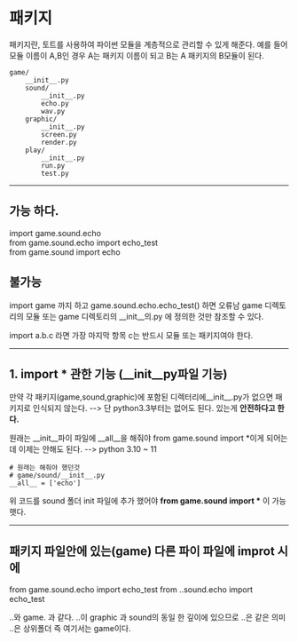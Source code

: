 # 패키지 
패키지란, 토트를 사용하여 파이썬 모듈을 계층적으로 관리할 수 있게 해준다. 
예를 들어 모듈 이름이 A,B인 경우 A는 패키지 이름이 되고 B는 A 패키지의 B모듈이 된다. 

```
game/      
    __init__.py
    sound/
        __init__.py
        echo.py
        wav.py
    graphic/
        __init__.py
        screen.py
        render.py
    play/ 
        __init__.py
        run.py
        test.py
```
---

## 가능 하다. 
import game.sound.echo   
from game.sound.echo import echo_test   
from game.sound import echo   


## 불가능 
import game 까지 하고 
game.sound.echo.echo_test() 하면 오류남 
game 디렉토리의 모듈 또는 game 디렉토리의 __init__의.py 에 정의한 것만 참조할 수 있다. 

import a.b.c 라면 가장 마지막 항목 c는 반드시 모듈 또는 패키지여야 한다.   

---
## 1. import * 관한 기능 (__init__py파일 기능)

만약 각 패키지(game,sound,graphic)에 포함된 디렉터리에__init__.py가 없으면 패키지로 인식되지 않는다. --> 단 python3.3부터는 없어도 된다. 있는게 **안전하다고 한다.** 

원래는 __init__파이 파일에 __all__을 해줘야 from game.sound import *이게 되어는데 이제는 안해도 된다. --> python 3.10 ~ 11 
  
```
# 원래는 해줘야 했던것 
# game/sound/__init__.py 
__all__ = ['echo']

```
위 코드를 sound 폴더 init 파일에 추가 했어야 __from game.sound import *__ 이 가능 햇다. 

---

## 패키지 파일안에 있는(game) 다른 파이 파일에 improt 시에   
  

from game.sound.echo import echo_test
from ..sound.echo import echo_test 

..와 game. 과 같다. ..이 graphic 과 sound의 동일 한 깊이에 있으므로 ..은 같은 의미
..은 상위폴더 즉 여기서는 game이다. 
